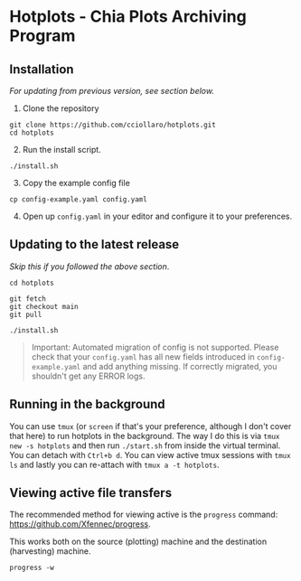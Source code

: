 # Hotplots - Chia Plots Archiving Program
## Installation

_For updating from previous version, see section below._

1. Clone the repository

```
git clone https://github.com/cciollaro/hotplots.git
cd hotplots
```

2. Run the install script.

```
./install.sh
```

3. Copy the example config file

```
cp config-example.yaml config.yaml
```

4. Open up `config.yaml` in your editor and configure it to your preferences.

## Updating to the latest release

_Skip this if you followed the above section_.

```
cd hotplots

git fetch
git checkout main
git pull

./install.sh
```

> Important: Automated migration of config is not supported. Please check that your `config.yaml` has all new fields introduced in `config-example.yaml` and add anything missing. If correctly migrated, you shouldn't get any ERROR logs.

## Running in the background
You can use `tmux` (or `screen` if that's your preference, although I don't cover that here) to run hotplots in the background. 
The way I do this is via `tmux new -s hotplots` and then run `./start.sh` from inside the virtual terminal. You can detach with `Ctrl+b d`. 
You can view active tmux sessions with `tmux ls` and lastly you can re-attach with `tmux a -t hotplots`.

## Viewing active file transfers
The recommended method for viewing active is the `progress` command: https://github.com/Xfennec/progress.

This works both on the source (plotting) machine and the destination (harvesting) machine.

```
progress -w
```